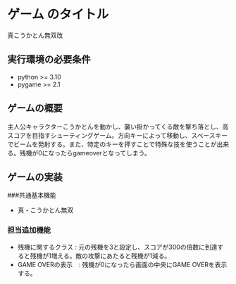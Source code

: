 # ゲーム のタイトル
真こうかとん無双改
## 実行環境の必要条件
* python >= 3.10
* pygame >= 2.1

## ゲームの概要
主人公キャラクターこうかとんを動かし、襲い掛かってくる敵を撃ち落とし、高スコアを目指すシューティングゲーム。方向キーによって移動し、スペースキーでビームを発射する。また、特定のキーを押すことで特殊な技を使うことが出来る。残機が0になったらgameoverとなってしまう。

## ゲームの実装
###共通基本機能
* 真・こうかとん無双
### 担当追加機能
* 残機に関するクラス : 元の残機を3と設定し、スコアが300の倍数に到達すると残機が1増える。敵の攻撃にあたると残機が1減る。
* GAME OVERの表示　: 残機が0になったら画面の中央にGAME OVERを表示する。